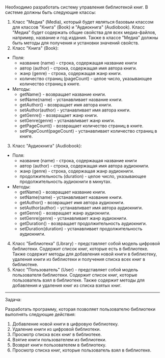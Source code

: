 Необходимо разработать систему управления библиотекой книг. В системе должны быть следующие классы:

1. Класс "Медиа" (Media), который будет являться базовым классом для классов "Книга" (Book) и "Аудиокнига" (Audiobook). Класс "Медиа" будет содержать общие свойства для всех медиа-файлов, например, название и год издания. Также в классе "Медиа" должны быть методы для получения и установки значений свойств.
2. Класс "Книга" (Book):
- Поля:
    - название (name) - строка, содержащая название книги
    - автор (author) - строка, содержащая имя автора книги.
    - жанр (genre) - строка, содержащая жанр книги.
    - количество страниц (pageCount) - целое число, указывающее количество страниц в книге.
- Методы:
    - getName() - возвращает название книги.
    - setName(name) - устанавливает название книги.
    - getAuthor() - возвращает имя автора книги.
    - setAuthor(author) - устанавливает имя автора книги.
    - getGenre() - возвращает жанр книги.
    - setGenre(genre) - устанавливает жанр книги.
    - getPageCount() - возвращает количество страниц в книге.
    - setPageCount(pageCount) - устанавливает количество страниц в книге. 
3. Класс "Аудиокнига" (Audiobook):
- Поля:
    - название (name) - строка, содержащая название книги
    - автор (author) - строка, содержащая имя автора аудиокниги.
    - жанр (genre) - строка, содержащая жанр аудиокниги.
    - продолжительность (duration) - целое число, указывающее продолжительность аудиокниги в минутах.
- Методы:
    - getName() - возвращает название книги.
    - setName(name) - устанавливает название книги.
    - getAuthor() - возвращает имя автора аудиокниги.
    - setAuthor(author) - устанавливает имя автора аудиокниги.
    - getGenre() - возвращает жанр аудиокниги.
    - setGenre(genre) - устанавливает жанр аудиокниги.
    - getDuration() - возвращает продолжительность аудиокниги.
    - setDuration(duration) - устанавливает продолжительность аудиокниги.
4. Класс "Библиотека" (Library) - представляет собой модель цифровой библиотеки. Содержит список книг, которые есть в библиотеке. Также содержит методы для добавления новой книги в библиотеку, удаления книги из библиотеки и получения списка всех книг в библиотеке.
5. Класс "Пользователь" (User) - представляет собой модель пользователя библиотеки. Содержит список книг, которые пользователь взял в библиотеке. Также содержит методы для добавления и удаления книг из списка взятых книг.
-----
Задача:

Разработать программу, которая позволяет пользователю библиотеки выполнять следующие действия:

1. Добавление новой книги в цифровую библиотеку.
2. Удаление книги из цифровой библиотеки.
3. Просмотр списка всех книг в библиотеке.
4. Взятие книги пользователем из библиотеки.
5. Возврат книги пользователем в библиотеку.
6. Просмотр списка книг, которые пользователь взял в библиотеке.